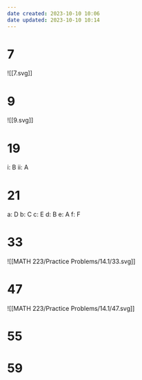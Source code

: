 ```yaml
---
date created: 2023-10-10 10:06
date updated: 2023-10-10 10:14
---
```


# 7

![[7.svg]]

# 9

![[9.svg]]

# 19

i: B
ii: A

# 21

a: D
b: C
c: E
d: B
e: A
f: F

# 33

![[MATH 223/Practice Problems/14.1/33.svg]]

# 47

![[MATH 223/Practice Problems/14.1/47.svg]]

# 55



# 59
